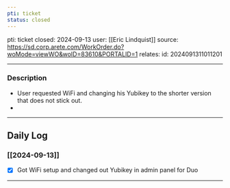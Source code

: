 ```yaml
---
pti: ticket
status: closed
---
```

pti: ticket 
closed: 2024-09-13
user: [[Eric Lindquist]]
source: https://sd.corp.arete.com/WorkOrder.do?woMode=viewWO&woID=83610&PORTALID=1
relates: 
id: 2024091311011201

---
### Description
- User requested WiFi and changing his Yubikey to the shorter version that does not stick out.
-

---
## Daily Log
### [[2024-09-13]]
- [x] Got WiFi setup and changed out Yubikey in admin panel for Duo
---




